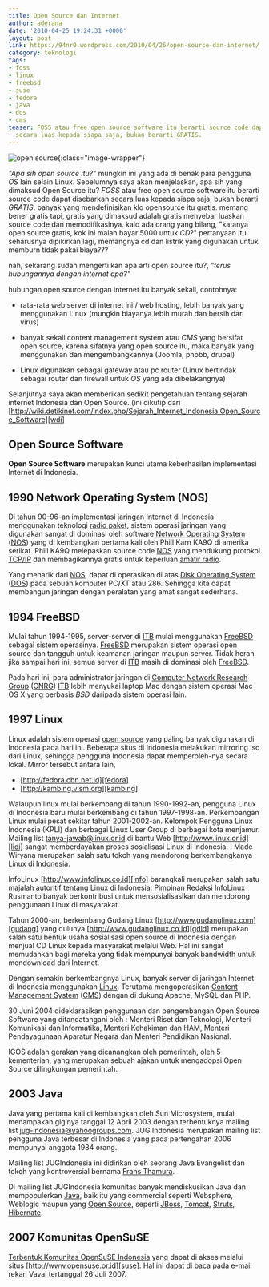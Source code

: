 ```yaml
---
title: Open Source dan Internet
author: aderana
date: '2010-04-25 19:24:31 +0000'
layout: post
link: https://94nr0.wordpress.com/2010/04/26/open-source-dan-internet/
category: teknologi
tags:
- foss
- linux
- freebsd
- suse
- fedora
- java
- dos
- cms
teaser: FOSS atau free open source software itu berarti source code dapat disebarkan
  secara luas kepada siapa saja, bukan berarti GRATIS.
---
```


![open source](http://94nr0.files.wordpress.com/2010/04/open-source.jpg){:class="image-wrapper"}

*"Apa sih open source itu?"*  mungkin ini yang ada di benak para pengguna <dfn>OS</dfn> lain selain Linux. Sebelumnya saya akan menjelaskan, apa sih yang dimaksud Open Source itu? <dfn>FOSS</dfn> atau free open source software itu berarti source code dapat disebarkan secara luas kepada siapa saja, bukan berarti <dfn>GRATIS</dfn>. banyak yang mendefinisikan klo opensource itu gratis. memang bener gratis tapi, gratis yang dimaksud adalah gratis menyebar luaskan source code dan memodifikasinya. kalo ada orang yang bilang, "katanya open source gratis, kok ini malah bayar 5000 untuk <dfn>CD</dfn>?" pertanyaan itu seharusnya dipikirkan lagi, memangnya cd dan listrik yang digunakan untuk memburn tidak pakai biaya???

nah, sekarang sudah mengerti kan apa arti open source itu?, *"terus hubungannya dengan internet apa?"*

hubungan open source dengan internet itu banyak sekali, contohnya:

* rata-rata web server di internet ini / web hosting, lebih banyak yang menggunakan Linux (mungkin biayanya lebih murah dan bersih dari virus)

* banyak sekali content management system atau <dfn>CMS</dfn> yang bersifat open source, karena sifatnya yang open source itu, maka banyak yang menggunakan dan mengembangkannya (Joomla, phpbb, drupal)

* Linux digunakan sebagai gateway atau pc router (Linux bertindak sebagai router dan firewall untuk <dfn>OS</dfn> yang ada dibelakangnya)

Selanjutnya saya akan memberikan sedikit pengetahuan tentang sejarah internet Indonesia dan Open Source. (ini dikutip dari [http://wiki.detikinet.com/index.php/Sejarah_Internet_Indonesia:Open_Source_Software][wdi]


Open Source Software
----------------------------------------

**Open Source Software** merupakan kunci utama keberhasilan implementasi Internet di Indonesia.


1990 Network Operating System (NOS)
----------------------------------------

Di tahun 90-96-an implementasi jaringan Internet di Indonesia menggunakan teknologi [radio paket][rp], sistem operasi jaringan yang digunakan sangat di dominasi oleh software [Network Operating System][nos] ([NOS][nosy]) yang di kembangkan pertama kali oleh Phill Karn KA9Q di amerika serikat. Phill KA9Q melepaskan source code [NOS][nosy] yang mendukung protokol [TCP/IP][tcp] dan membagikannya gratis untuk keperluan [amatir radio][ar].

Yang menarik dari [NOS][nosy], dapat di operasikan di atas [Disk Operating System][dos] ([DOS][dosy]) pada sebuah komputer PC/XT atau 286. Sehingga kita dapat membangun jaringan dengan peralatan yang amat sangat sederhana.


1994 FreeBSD
----------------------------------------

Mulai tahun 1994-1995, server-server di [ITB][itb] mulai menggunakan [FreeBSD][fbsd] sebagai sistem operasinya. [FreeBSD][fbsd] merupakan sistem operasi open source dan tangguh untuk keamanan jaringan maupun server. Tidak heran jika sampai hari ini, semua server di [ITB][itb] masih di dominasi oleh [FreeBSD][fbsd].

Pada hari ini, para administrator jaringan di [Computer Network Research Group][cnrg] ([CNRG][cnrgy]) [ITB][itb] lebih menyukai laptop Mac dengan sistem operasi Mac OS X yang berbasis <dfn>BSD</dfn> daripada sistem operasi lain.


1997 Linux
----------------------------------------

Linux adalah sistem operasi [open source][os] yang paling banyak digunakan di Indonesia pada hari ini. Beberapa situs di Indonesia melakukan mirroring iso dari Linux, sehingga pengguna Indonesia dapat memperoleh-nya secara lokal. Mirror tersebut antara lain,

* [http://fedora.cbn.net.id][fedora]	
* [http://kambing.vlsm.org][kambing]

Walaupun linux mulai berkembang di tahun 1990-1992-an, pengguna Linux di Indonesia baru mulai berkembang di tahun 1997-1998-an. Perkembangan Linux mulai pesat sekitar tahun 2001-2002-an. Kelompok Pengguna Linux Indonesia (KPLI) dan berbagai Linux User Group di berbagai kota menjamur. Mailing list tanya-jawab@linux.or.id di bantu Web [http://www.linux.or.id][lidi] sangat memberdayakan proses sosialisasi Linux di Indonesia. I Made Wiryana merupakan salah satu tokoh yang mendorong berkembangkanya Linux di Indonesia.

InfoLinux [http://www.infolinux.co.id][info] barangkali merupakan salah satu majalah autoritif tentang Linux di Indonesia. Pimpinan Redaksi InfoLinux Rusmanto banyak berkontribusi untuk mensosialisasikan dan mendorong penggunaan Linux di masyarakat.

Tahun 2000-an, berkembang Gudang Linux [http://www.gudanglinux.com][gudang] yang dulunya [http://www.gudanglinux.co.id][gdld] merupakan salah satu bentuk usaha sosialisasi open source di Indonesia dengan menjual CD Linux kepada masyarakat melalui Web. Hal ini sangat memudahkan bagi mereka yang tidak mempunyai banyak bandwidth untuk mendownload dari Internet.

Dengan semakin berkembangnya Linux, banyak server di jaringan Internet di Indonesia menggunakan [Linux][linux]. Terutama mengoperasikan [Content Management System][cms] ([CMS][cmsy]) dengan di dukung Apache, MySQL dan PHP.

30 Juni 2004 dideklarasikan penggunaan dan pengembangan Open Source Software yang ditandatangani oleh : Menteri Riset dan Teknologi, Menteri Komunikasi dan Informatika, Menteri Kehakiman dan HAM, Menteri Pendayagunaan Aparatur Negara dan Menteri Pendidikan Nasional.

IGOS adalah gerakan yang dicanangkan oleh pemerintah, oleh 5 kementerian, yang merupakan sebuah ajakan untuk mengadopsi Open Source dilingkungan pemerintah.


2003 Java
----------------------------------------

Java yang pertama kali di kembangkan oleh Sun Microsystem, mulai menampakan giginya tanggal 12 April 2003 dengan terbentuknya mailing list jug-indonesia@yahoogroups.com. JUG Indonesia merupakan mailing list pengguna Java terbesar di Indonesia yang pada pertengahan 2006 mempunyai anggota 1984 orang.

Mailing list JUGIndonesia ini didirikan oleh seorang Java Evangelist dan tokoh yang kontroversial bernama [Frans Thamura][frans].

Di mailing list JUGIndonesia komunitas banyak mendiskusikan Java dan mempopulerkan [Java][java], baik itu yang commercial seperti Websphere, Weblogic maupun yang [Open Source][os], seperti [JBoss][jboss], [Tomcat][tomcat], [Struts][struts], [Hibernate][hibernate].


2007 Komunitas OpenSuSE
----------------------------------------

[Terbentuk Komunitas OpenSuSE Indonesia][komu] yang dapat di akses melalui situs [http://www.opensuse.or.id][suse]. Hal ini dapat di baca pada e-mail rekan Vavai tertanggal 26 Juli 2007.

[wdi]: http://wiki.detikinet.com/index.php/Sejarah_Internet_Indonesia:Open_Source_Software
[rp]: http://wiki.detikinet.com/index.php/Radio_paket
[nos]: http://wiki.detikinet.com/index.php?title=Network_Operating_System
[nosy]: http://wiki.detikinet.com/index.php?title=NOS
[tcp]: http://wiki.detikinet.com/index.php?title=TCP/IP
[ar]: http://wiki.detikinet.com/index.php/Amatir_radio
[dos]: http://wiki.detikinet.com/index.php?title=Disk_Operating_System
[dosy]: http://wiki.detikinet.com/index.php?title=DOS
[itb]: http://wiki.detikinet.com/index.php/ITB
[fbsd]: http://wiki.detikinet.com/index.php?title=FreeBSD
[cnrg]: http://wiki.detikinet.com/index.php?title=Computer_Network_Research_Group
[cnrgy]: http://wiki.detikinet.com/index.php?title=CNRG
[os]: http://wiki.detikinet.com/index.php/Open_source
[fedora]: http://fedora.cbn.net.id/
[kambing]: http://kambing.vlsm.org/
[lidi]: http://www.linux.or.id/
[info]: http://www.infolinux.co.id/
[gudang]: http://www.gudanglinux.com/
[gdld]: http://www.gudanglinux.co.id/
[linux]: http://wiki.detikinet.com/index.php?title=Linux
[cms]: http://wiki.detikinet.com/index.php?title=Content_Management_System
[cmsy]: http://wiki.detikinet.com/index.php?title=CMS
[frans]: http://wiki.detikinet.com/index.php?title=Frans_Thamura
[java]: http://wiki.detikinet.com/index.php?title=Java
[jboss]: http://wiki.detikinet.com/index.php?title=JBoss
[tomcat]: http://wiki.detikinet.com/index.php?title=Tomcat
[struts]: http://wiki.detikinet.com/index.php?title=Struts
[hibernate]: http://wiki.detikinet.com/index.php?title=Hibernate
[komu]: http://wiki.detikinet.com/index.php/Terbentuk_Komunitas_OpenSuSE_Indonesia
[suse]: http://www.opensuse.or.id/